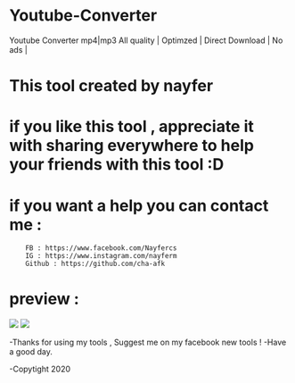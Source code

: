 # Youtube-Converter
Youtube Converter mp4|mp3 All quality | Optimzed | Direct Download | No ads |


#     This tool created by nayfer
#     if you like this tool , appreciate it with sharing everywhere to help your friends with this tool :D 

   #   if you want a help you can contact me : 
        FB : https://www.facebook.com/Nayfercs
        IG : https://www.instagram.com/nayferm
        Github : https://github.com/cha-afk
        
  # preview : 
  <img src="https://i.imgur.com/081A9Sv.png" style="max-width:100%;">
  <img src="https://i.imgur.com/cJHfah6.png" style="max-width:100%;">

-Thanks for using my tools , Suggest me on my facebook new tools !
-Have a good day.

-Copytight 2020
